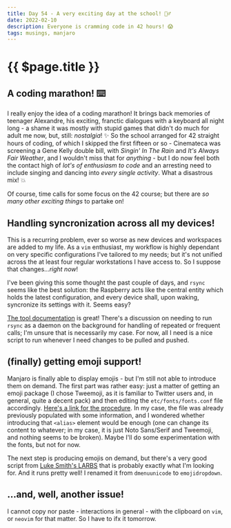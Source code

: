 ```yaml
---
title: Day 54 - A very exciting day at the school! 🏋️‍♂️
date: 2022-02-10
description: Everyone is cramming code in 42 hours! 😱
tags: musings, manjaro
---
```


# {{ $page.title }}

## A coding marathon! ⌨️

I really enjoy the idea of a coding marathon! It brings back memories of teenager Alexandre, his exciting, franctic dialogues with a keyboard all night long - a shame it was mostly with stupid games that didn't do much for adult me now, but, still: *nostalgia*! ✨ So the school arranged for 42 straight hours of coding, of which I skipped the first fifteen or so - Cinemateca was screening a Gene Kelly double bill, with *Singin' In The Rain* and *It's Always Fair Weather*, and I wouldn't miss that for *anything* - but I do now feel both the contact high of *lot's of enthusiasm to code* and an arresting need to include singing and dancing into *every single activity*. What a disastrous mix! 💥

Of course, time calls for some focus on the 42 course; but there are *so many other exciting things* to partake on!

## Handling syncronization across all my devices!

This is a recurring problem, ever so worse as new devices and workspaces are added to my life. As a `vim` enthusiast, my workflow is highly dependant on very specific configurations I've tailored to my needs; but it's not unified across the at least four regular workstations I have access to. So I suppose that changes...*right now*!

I've been giving this some thought the past couple of days, and `rsync` seems like the best solution: the Raspberry acts like the central entity which holds the latest configuration, and every device shall, upon waking, syncronize its settings with it. Seems easy?

[The tool documentation](https://rsync.samba.org/documentation.html) is great! There's a discussion on needing to run `rsync` as a daemon on the background for handling of repeated or frequent calls; I'm unsure that is necessarily my case. For now, all I need is a nice script to run whenever I need changes to be pulled and pushed.

## (finally) getting emoji support! 

Manjaro is finally able to display emojis - but I'm still not able to introduce them on demand. The first part was rather easy: just a matter of getting an emoji package (I chose Tweemoji, as it is familiar to Twitter users and, in general, quite a decent pack) and then editing the `etc/fonts/fonts.conf` file accordingly. [Here's a link for the procedure](https://archived.forum.manjaro.org/t/tutorial-how-to-enable-system-wide-color-emoji-support/35188). In my case, the file was already previously populated with some information, and I wondered whether introducing that `<alias>` element would be enough (one can change its content to whatever; in my case, it is just Noto Sans/Serif and Tweemoji, and nothing seems to be broken). Maybe I'll do some experimentation with the fonts, but not for now.

The next step is producing emojis on demand, but there's a very good script from [Luke Smith's LARBS](https://larbs.xyz/) that is probably exactly what I'm looking for. And it runs pretty well! I renamed it from `dmenuunicode` to `emojidropdown`. 

## ...and, well, another issue!

I cannot copy nor paste - interactions in general - with the clipboard on `vim`, or `neovim` for that matter. So I have to ifx it tomorrow.


<FetchComments :title=$frontmatter.title />
<PostComments :title=$frontmatter.title />
